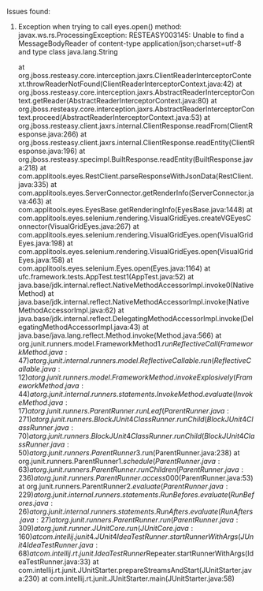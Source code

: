

Issues found: 

1. Exception when trying to call eyes.open() method:
javax.ws.rs.ProcessingException: RESTEASY003145: Unable to find a MessageBodyReader of content-type application/json;charset=utf-8 and type class java.lang.String

	at org.jboss.resteasy.core.interception.jaxrs.ClientReaderInterceptorContext.throwReaderNotFound(ClientReaderInterceptorContext.java:42)
	at org.jboss.resteasy.core.interception.jaxrs.AbstractReaderInterceptorContext.getReader(AbstractReaderInterceptorContext.java:80)
	at org.jboss.resteasy.core.interception.jaxrs.AbstractReaderInterceptorContext.proceed(AbstractReaderInterceptorContext.java:53)
	at org.jboss.resteasy.client.jaxrs.internal.ClientResponse.readFrom(ClientResponse.java:266)
	at org.jboss.resteasy.client.jaxrs.internal.ClientResponse.readEntity(ClientResponse.java:196)
	at org.jboss.resteasy.specimpl.BuiltResponse.readEntity(BuiltResponse.java:218)
	at com.applitools.eyes.RestClient.parseResponseWithJsonData(RestClient.java:335)
	at com.applitools.eyes.ServerConnector.getRenderInfo(ServerConnector.java:463)
	at com.applitools.eyes.EyesBase.getRenderingInfo(EyesBase.java:1448)
	at com.applitools.eyes.selenium.rendering.VisualGridEyes.createVGEyesConnector(VisualGridEyes.java:267)
	at com.applitools.eyes.selenium.rendering.VisualGridEyes.open(VisualGridEyes.java:198)
	at com.applitools.eyes.selenium.rendering.VisualGridEyes.open(VisualGridEyes.java:158)
	at com.applitools.eyes.selenium.Eyes.open(Eyes.java:1164)
	at ufc.framework.tests.AppTest.test1(AppTest.java:52)
	at java.base/jdk.internal.reflect.NativeMethodAccessorImpl.invoke0(Native Method)
	at java.base/jdk.internal.reflect.NativeMethodAccessorImpl.invoke(NativeMethodAccessorImpl.java:62)
	at java.base/jdk.internal.reflect.DelegatingMethodAccessorImpl.invoke(DelegatingMethodAccessorImpl.java:43)
	at java.base/java.lang.reflect.Method.invoke(Method.java:566)
	at org.junit.runners.model.FrameworkMethod$1.runReflectiveCall(FrameworkMethod.java:47)
	at org.junit.internal.runners.model.ReflectiveCallable.run(ReflectiveCallable.java:12)
	at org.junit.runners.model.FrameworkMethod.invokeExplosively(FrameworkMethod.java:44)
	at org.junit.internal.runners.statements.InvokeMethod.evaluate(InvokeMethod.java:17)
	at org.junit.runners.ParentRunner.runLeaf(ParentRunner.java:271)
	at org.junit.runners.BlockJUnit4ClassRunner.runChild(BlockJUnit4ClassRunner.java:70)
	at org.junit.runners.BlockJUnit4ClassRunner.runChild(BlockJUnit4ClassRunner.java:50)
	at org.junit.runners.ParentRunner$3.run(ParentRunner.java:238)
	at org.junit.runners.ParentRunner$1.schedule(ParentRunner.java:63)
	at org.junit.runners.ParentRunner.runChildren(ParentRunner.java:236)
	at org.junit.runners.ParentRunner.access$000(ParentRunner.java:53)
	at org.junit.runners.ParentRunner$2.evaluate(ParentRunner.java:229)
	at org.junit.internal.runners.statements.RunBefores.evaluate(RunBefores.java:26)
	at org.junit.internal.runners.statements.RunAfters.evaluate(RunAfters.java:27)
	at org.junit.runners.ParentRunner.run(ParentRunner.java:309)
	at org.junit.runner.JUnitCore.run(JUnitCore.java:160)
	at com.intellij.junit4.JUnit4IdeaTestRunner.startRunnerWithArgs(JUnit4IdeaTestRunner.java:68)
	at com.intellij.rt.junit.IdeaTestRunner$Repeater.startRunnerWithArgs(IdeaTestRunner.java:33)
	at com.intellij.rt.junit.JUnitStarter.prepareStreamsAndStart(JUnitStarter.java:230)
	at com.intellij.rt.junit.JUnitStarter.main(JUnitStarter.java:58)